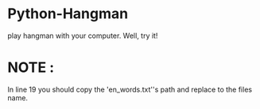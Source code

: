 # Python-Hangman
play hangman with your computer. Well, try it!

# NOTE :
In line 19 you should copy the 'en_words.txt''s path and replace to the files name.
